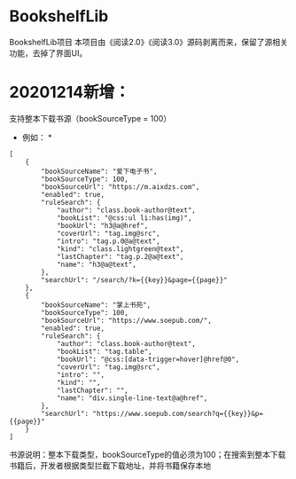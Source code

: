 # BookshelfLib
BookshelfLib项目
本项目由《阅读2.0》《阅读3.0》源码剥离而来，保留了源相关功能，去掉了界面UI。

# 20201214新增：
支持整本下载书源（bookSourceType = 100）
* 例如： *
```
[
	{
		"bookSourceName": "爱下电子书",
		"bookSourceType": 100,
		"bookSourceUrl": "https://m.aixdzs.com",
		"enabled": true,
		"ruleSearch": {
			"author": "class.book-author@text",
			"bookList": "@css:ul li:has(img)",
			"bookUrl": "h3@a@href",
			"coverUrl": "tag.img@src",
			"intro": "tag.p.0@a@text",
			"kind": "class.lightgreen@text",
			"lastChapter": "tag.p.2@a@text",
			"name": "h3@a@text",
		},
		"searchUrl": "/search/?k={{key}}&page={{page}}"
	},
	{
		"bookSourceName": "掌上书苑",
		"bookSourceType": 100,
		"bookSourceUrl": "https://www.soepub.com/",
		"enabled": true,
		"ruleSearch": {
			"author": "class.book-author@text",
			"bookList": "tag.table",
			"bookUrl": "@css:[data-trigger=hover]@href@0",
			"coverUrl": "tag.img@src",
			"intro": "",
			"kind": "",
			"lastChapter": "",
			"name": "div.single-line-text@a@href",
		},
		"searchUrl": "https://www.soepub.com/search?q={{key}}&p={{page}}"
	}
]
```
书源说明：整本下载类型，bookSourceType的值必须为100；在搜索到整本下载书籍后，开发者根据类型拦截下载地址，并将书籍保存本地